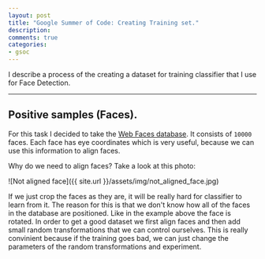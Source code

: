 ```yaml
---
layout: post
title: "Google Summer of Code: Creating Training set."
description:
comments: true
categories:
- gsoc
---
```



I describe a process of the creating a dataset for training classifier that I use for Face Detection.

___

## Positive samples (Faces).

For this task I decided to take the [Web Faces database](www.vision.caltech.edu/Image_Datasets/Caltech_10K_WebFaces/). It consists of `10000` faces. Each face has eye coordinates which is very
useful, because we can use this information to align faces.

Why do we need to align faces?
Take a look at this photo:

![Not aligned face]({{ site.url }}/assets/img/not_aligned_face.jpg)

If we just crop the faces as they are, it will be really hard for classifier to learn from it.
The reason for this is that we don't know how all of the faces in the database are positioned.
Like in the example above the face is rotated.
In order to get a good dataset we first align faces and then add small random transformations
that we can control ourselves. This is really convinient because if the training goes bad,
we can just change the parameters of the random transformations and experiment.